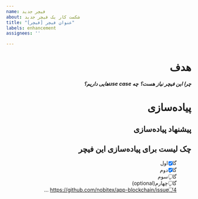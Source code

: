 ```yaml
---
name: فیچر جدید
about: شکست کار یک فیچر جدید
title: "[فیچر] عنوان فیچر"
labels: enhancement
assignees: ''

---
```


<div dir="rtl">

# هدف

**_چرا این فیچر نیاز هست؟_**
**_چه use case‌هایی داریم؟_**

# پیاده‌سازی

## پیشنهاد پیاده‌سازی

## چک لیست برای پیاده‌سازی این فیچر

- [x] گام اول
- [x] گام دوم
- [ ] گام سوم 
- [ ] گام چهارم(optional)
- [ ] https://github.com/nobitex/app-blockchain/issues/4
...

</div>

